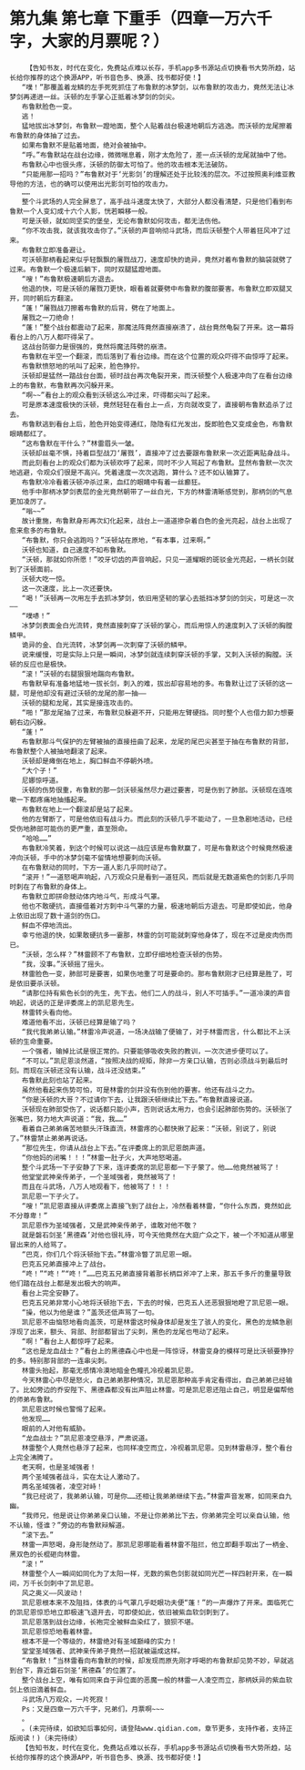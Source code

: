 # 第九集 第七章 下重手（四章一万六千字，大家的月票呢？）
        【告知书友，时代在变化，免费站点难以长存，手机app多书源站点切换看书大势所趋，站长给你推荐的这个换源APP，听书音色多、换源、找书都好使！】
       “噗！”那覆盖着龙鳞的左手死死抓住了布鲁默的冰梦剑，以布鲁默的攻击力，竟然无法让冰梦剑再递进一丝。沃顿的左手掌心正抵着冰梦剑的剑尖。
       布鲁默脸色一变。
       逃！
       猛地拔出冰梦剑，布鲁默一蹬地面，整个人贴着战台极速地朝后方逃逸。而沃顿的龙尾擦着布鲁默的身体抽了过去。
       如果布鲁默不是贴着地面，绝对会被抽中。
       “呼。”布鲁默站在战台边缘，微微喘息着，刚才太危险了，差一点沃顿的龙尾就抽中了他。
       布鲁默心中也很头疼，沃顿的防御太可怕了。他的攻击根本无法破防。
       “只能用那一招吗？”布鲁默对于‘光影剑’的理解还处于比较浅的层次。不过按照奥利维亚教导他的方法，也的确可以使用出光影剑可怕的攻击力。
       ……
       整个斗武场的人完全屏息了，高手战斗速度太快了，大部分人都没看清楚，只是他们看到布鲁默一个人变幻成十六个人影，恍若瞬移一般。
       可是沃顿，就如同坚实的堡垒，无论布鲁默如何攻击，都无法伤他。
       “你不攻击我，就该我攻击你了。”沃顿的声音响彻斗武场，而后沃顿整个人带着狂风冲了过来。
       布鲁默立即准备避让。
       可沃顿那柄看起来似乎轻飘飘的屠戮战刀，速度却快的诡异，竟然对着布鲁默的脑袋就劈了过来。布鲁默一个极速后躺下，同时双腿猛蹬地面。
       “嗖！”布鲁默极速朝后方退去。
       他退的快，可是沃顿的屠戮刀更快，眼看着就要劈中布鲁默的腹部要害。布鲁默立即双腿叉开，同时朝后方翻滚。
       “蓬！”屠戮战刀擦着布鲁默的后背，劈在了地面上。
       屠戮之一刀绝命！
       “蓬！”整个战台都震动了起来，那魔法阵竟然直接崩溃了，战台竟然龟裂了开来。这一幕将看台上的八万人都吓得呆了。
       这战台防御力是很强的，竟然将魔法阵劈的崩溃。
       布鲁默在半空一个翻滚，而后落到了看台边缘。而在这个位置的观众吓得不由惊呼了起来。
       布鲁默愤怒地的吼叫了起来，脸色狰狞。
       沃顿却是猛然一踏战台台面，顿时战台再次龟裂开来，而沃顿整个人极速冲向了在看台边缘上的布鲁默，布鲁默再次闪躲开来。
       “啊~~”看台上的观众看到沃顿这么冲过来，吓得都尖叫了起来。
       可是原本速度极快的沃顿，竟然轻轻在看台上一点，方向就改变了，直接朝布鲁默追杀了过去。
       布鲁默逃到看台上后，脸色开始变得通红，隐隐有红光发出，旋即脸色又变成金色，布鲁默眼睛都红了。
       “这布鲁默在干什么？”林雷眉头一皱。
       沃顿却丝毫不惧，持着巨型战刀‘屠戮’，直接冲了过去要跟布鲁默来一次近距离贴身战斗。
       而此刻看台上的观众们都为沃顿欢呼了起来，同时不少人骂起了布鲁默。显然布鲁默一次次地逃避，令观众们很是不高兴。凭着速度一次次逃跑，算什么？还不如认输算了。
       布鲁默冷冷看着沃顿冲杀过来，血红的眼睛中有着一丝癫狂。
       他手中那柄冰梦剑表层的金光竟然朝带了一丝白光，下方的林雷清晰感觉到，那柄剑的气息更加凌厉了。
       “嗡~~”
       故计重施，布鲁默身形再次幻化起来，战台上一道道掺杂着白色的金光亮起，战台上出现了愈来愈多的布鲁默。
       “布鲁默，你只会逃跑吗？”沃顿站在原地，“有本事，过来啊。”
       沃顿也知道，自己速度不如布鲁默。
       “沃顿，那就如你所愿！”咬牙切齿的声音响起，只见一道耀眼的斑驳金光亮起，一柄长剑就到了沃顿面前。
       沃顿大吃一惊。
       这一次速度，比上一次还要快。
       “喝！”沃顿再一次用左手去抓冰梦剑，依旧用坚韧的掌心去抵挡冰梦剑的剑尖，可是这一次——
       “噗哧！”
       冰梦剑表面金白光流转，竟然直接刺穿了沃顿的掌心，而后用惊人的速度刺入了沃顿的胸膛鳞甲。
       诡异的金、白光流转，冰梦剑再一次刺穿了沃顿的鳞甲。
       说来缓慢，可是实际上只是一瞬间，冰梦剑就连续刺穿沃顿的手掌，又刺入沃顿的胸膛。沃顿的反应也是极快。
       “滚！”沃顿的右腿狠狠地踹向布鲁默。
       布鲁默早有准备地猛地一拔长剑，刺入的难，拔出却容易地的多。布鲁默让过了沃顿的这一腿，可是他却没有避过沃顿的龙尾的那一抽——
       沃顿的腿和龙尾，其实是接连攻击的。
       “啪！”那龙尾抽了过来，布鲁默见躲避不开，只能用左臂硬挡。同时整个人也借力卸力想要朝右边闪躲。
       “蓬！”
       布鲁默那斗气保护的左臂被抽的直接扭曲了起来，龙尾的尾巴尖甚至于抽在布鲁默的背部，布鲁默整个人被抽地翻滚了起来。
       沃顿却是瘫倒在地上，胸口鲜血不停朝外喷。
       “大个子！”
       尼娜惊呼道。
       沃顿的伤势很重，布鲁默的那一剑沃顿虽然尽力避过要害，可是伤到了肺部。沃顿现在连咳嗽一下都疼痛地抽搐起来。
       布鲁默在地上一个翻滚却是站了起来。
       他的左臂断了，可是他依旧有战斗力。而此刻的沃顿几乎不能动了，一旦急剧地活动，已经受伤地肺部可能伤的更严重，直至殒命。
       “哈哈……”
       布鲁默冷笑着，到这个时候可以说这一战应该是布鲁默赢了，可是布鲁默这个时候竟然极速冲向沃顿，手中的冰梦剑毫不留情地想要刺向沃顿。
       在布鲁默动的同时，下方一道人影几乎同时动了。
       “滚开！”一道怒喝声响起，八万观众只是看到一道狂风，而后就是无数道紫色的剑影几乎同时刺在了布鲁默的身体上。
       布鲁默立即拼命鼓动体内地斗气，形成斗气罩。
       他也不敢硬抗，直接借着对方刺中斗气罩的力量，极速地朝后方退去。可是即使如此，他身上依旧出现了数十道剑的伤口。
       鲜血不停地流出。
       幸亏他退的快，如果敢硬抗多一霎那，林雷的剑可能就刺穿他身体了，现在不过是皮肉伤而已。
       “沃顿，怎么样？”林雷顾不了布鲁默，立即仔细地检查沃顿的伤势。
       “我，没事。”沃顿摇了摇头。
       林雷脸色一变，肺部可是要害，如果伤地重了可是要命的。那布鲁默刚才已经算是胜了，可是依旧要杀沃顿。
       “请那位持有紫色长剑的先生，先下去。他们二人的战斗，别人不可插手。”一道冷漠的声音响起，说话的正是评委席上的凯尼恩先生。
       林雷转头看向他。
       难道他看不出，沃顿已经算是输了吗？
       “我代我弟弟认输。”林雷冷声说道，一场决战输了便输了，对于林雷而言，什么都比不上沃顿的生命重要。
       一个强者，输掉比试是很正常的。只要能够吸收失败的教训，一次次进步便可以了。
       “不可以。”凯尼恩淡然道，“按照决战的规矩，除非一方亲口认输，否则必须战斗到最后时刻。而现在沃顿还没有认输，战斗还没结束。”
       布鲁默此刻也站了起来。
       虽然他看起来伤势可怕，可是林雷的剑并没有伤到他的要害。他还有战斗之力。
       “你是沃顿的大哥？不过请你下去，让我跟沃顿继续比下去。”布鲁默直接说道。
       沃顿现在肺部受伤了，说话都只能小声，否则说话太用力，也会引起肺部伤势的。沃顿张了张嘴巴，努力地大声说道：“我，我……”
       看着自己弟弟痛苦地额头汗珠直流，林雷疼的心都快揪了起来：“沃顿，别说了，别说了。”林雷禁止弟弟再说话。
       “那位先生，你请从战台上下去。”在评委席上的凯尼恩朗声道。
       “你他妈的闭嘴！！！”林雷一肚子火，大声地怒喝道。
       整个斗武场一下子安静了下来，连评委席的凯尼恩都一下子蒙了。他……他竟然被骂了！
       他堂堂武神亲传弟子，一个圣域强者，竟然被骂了！
       而且在斗武场，八万人地观看下，他被骂了！！！
       凯尼恩一下子火了。
       “嗖！”凯尼恩直接从评委席上直接飞到了战台上，冷然看着林雷，“你什么东西，竟然如此不分尊卑！”
       凯尼恩作为圣域强者，又是武神亲传弟子，谁敢对他不敬？
       就是磐石剑圣‘黑德森’对他也很礼待，可今天他竟然在大庭广众之下，被一个不知道从哪里冒出来的人给骂了。
       “巴克，你们几个将沃顿抬下去。”林雷冷瞥了凯尼恩一眼。
       巴克五兄弟直接冲上了战台。
       “咚！”“咚！”“咚！”……巴克五兄弟直接背着那长柄巨斧冲了上来，那五千多斤的重量导致他们踏在战台上都是发出极大的响声。
       看台上完全安静了。
       巴克五兄弟非常小心地将沃顿抬下去，下去的时候，巴克五人还恶狠狠地瞪了凯尼恩一眼。
       “操，他以为他是谁？”盖茨还低声骂了一句。
       凯尼恩不由恼怒地看向盖茨，可是林雷这时候身体却是发生了骇人的变化，黑色的龙鳞急剧浮现了出来，额头、背部、肘部都冒出了尖刺，黑色的龙尾也甩动了起来。
       “啊！”看台上人都惊呼了起来。
       “这也是龙血战士？”看台上的黑德森心中也是一阵惊讶，林雷变身的模样可是比沃顿要狰狞的多。特别那背部的一连串尖刺。
       林雷头抬起，那毫无感情冷漠地暗金色瞳孔冷视着凯尼恩。
       今天林雷心中尽是怒火，自己弟弟那种情况，凯尼恩那种高手肯定看得出，自己弟弟已经输了。比如旁边的乔安陛下、黑德森都没有出声阻止林雷。可是凯尼恩还阻止自己，明显是偏帮他的师弟布鲁默。
       凯尼恩这时候也警惕了起来。
       他发现……
       眼前的人对他有威胁。
       “龙血战士？”凯尼恩凌空悬浮，严肃说道。
       林雷整个人竟然也悬浮了起来，也同样凌空而立，冷视着凯尼恩。见到林雷悬浮，整个看台上完全沸腾了。
       老天啊，也是圣域强者！
       两个圣域强者战斗，实在太让人激动了。
       两名圣域强者，凌空对峙！
       “我已经说了，我弟弟认输，可是你……还相让我弟弟继续下去。”林雷声音发寒，如同来自九幽。
       “我师兄，他是说让你弟弟亲口认输，不是让你弟弟比下去，你弟弟完全可以亲自认输，他不认输，怪谁？”旁边的布鲁默辩解道。
       “滚下去。”
       林雷一声怒喝，身形陡然动了。那凯尼恩哪能看着林雷不阻拦，他立即翻手取出了一柄金、黑双色的长棍砸向林雷。
       “滚！”
       林雷整个人一瞬间如同化为了太阳一样，无数的紫色剑影就如同光芒一样四射开来，在一瞬间，万千长剑刺中了凯尼恩。
       风之奥义——风波动！
       凯尼恩根本来不及阻挡，体表的斗气罩几乎眨眼功夫便“蓬！”的一声爆炸了开来。面临死亡的凯尼恩惊恐地立即极速飞退开去，可即使如此，依旧被紫血软剑刺到了。
       凯尼恩落到战台边缘，长袍完全被鲜血染红了，狼狈不堪。
       凯尼恩惊恐地看着林雷。
       根本不是一个等级的，林雷绝对有圣域巅峰的实力！
       堂堂圣域强者、武神亲传弟子竟然一招就被逼成这样。
       “布鲁默！”当林雷看向布鲁默的时候，却发现而原先刚才呼喝的布鲁默却见势不妙，早就逃到台下，靠近磐石剑圣‘黑德森’的位置了。
       整个战台上空，唯有如同来自于异位面的恶魔一般的林雷一人凌空而立，那柄妖异的紫血软剑上依旧滴着鲜血。
       斗武场八万观众，一片死寂！
       Ps：又是四章一万六千字，兄弟们，月票啊~~~
       。
       。(未完待续，如欲知后事如何，请登陆www.qidian.com，章节更多，支持作者，支持正版阅读！)（未完待续）
       【告知书友，时代在变化，免费站点难以长存，手机app多书源站点切换看书大势所趋，站长给你推荐的这个换源APP，听书音色多、换源、找书都好使！】